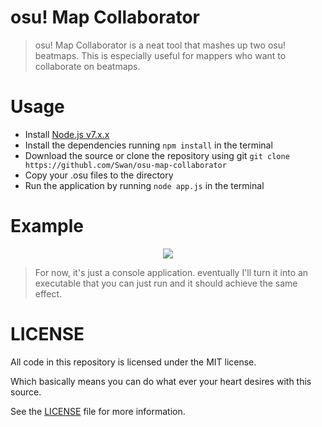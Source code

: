 # osu! Map Collaborator
> osu! Map Collaborator is a neat tool that mashes up two osu! beatmaps. This is especially useful for mappers who want to collaborate on beatmaps.

# Usage
* Install [Node.js v7.x.x](https://nodejs.org)
* Install the dependencies running `npm install` in the terminal
* Download the source or clone the repository using git `git clone https://githubl.com/Swan/osu-map-collaborator`
* Copy your .osu files to the directory
* Run the application by running `node app.js` in the terminal

# Example
<p align="center">
  <img src="https://juicy.eggplants.org/fvk7xe.png" />
</p>

> For now, it's just a console application. eventually I'll turn it into an executable that you can just run and it should achieve the same effect.

# LICENSE

All code in this repository is licensed under the MIT license.

Which basically means you can do what ever your heart desires with this source.

See the [LICENSE](https://github.com/Swan/osu-map-collaborator/blob/master/LICENSE) file for more information.
